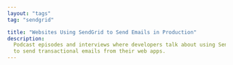 ```yaml
---
layout: "tags"
tag: "sendgrid"

title: "Websites Using SendGrid to Send Emails in Production"
description:
  Podcast episodes and interviews where developers talk about using SendGrid 
  to send transactional emails from their web apps.
---
```

